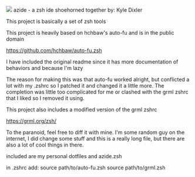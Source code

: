<img src="https://raw.githubusercontent.com/go0d/azide/master/preview.gif" /> 
azide - a zsh ide
shoehorned together by: Kyle Dixler

This project is basically a set of zsh tools

This project is heavily based on hchbaw's auto-fu and is in the public domain

   https://github.com/hchbaw/auto-fu.zsh

I have included the original readme since it has more documentation of
behaviors and because I'm lazy

The reason for making this was that auto-fu worked alright, but conflicted a
lot with my .zshrc so I patched it and changed it a little more. The completion
was little too complicated for me or clashed with the grml zshrc that I liked
so I removed it using.

This project also includes a modified version of the grml zshrc

   https://grml.org/zsh/

To the paranoid, feel free to diff it with mine. I'm some random guy on the 
internet, I did change some stuff and this is a really long file, but there
are also a lot of cool things in there.


included are my personal dotfiles and azide.zsh

in .zshrc add:
   source path/to/auto-fu.zsh
   source path/to/grml.zsh



